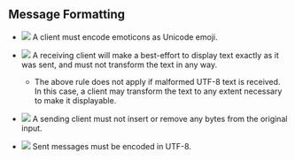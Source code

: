 Message Formatting
------------------

- ![](/badge/req.png) A client must encode emoticons as Unicode emoji.

- ![](/badge/req.png) A receiving client will make a best-effort to display
  text exactly as it was sent, and must not transform the text in any way.
    - The above rule does not apply if malformed UTF-8 text is received. In
      this case, a client may transform the text to any extent necessary to
      make it displayable.

- ![](/badge/req.png) A sending client must not insert or remove any bytes from
  the original input.

- ![](/badge/req.png) Sent messages must be encoded in UTF-8.
